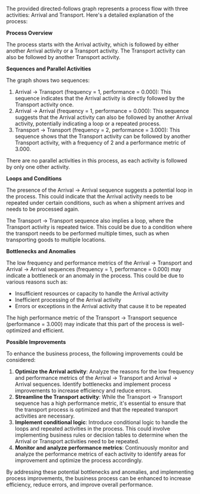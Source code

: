 The provided directed-follows graph represents a process flow with three activities: Arrival and Transport. Here's a detailed explanation of the process:

**Process Overview**

The process starts with the Arrival activity, which is followed by either another Arrival activity or a Transport activity. The Transport activity can also be followed by another Transport activity.

**Sequences and Parallel Activities**

The graph shows two sequences:

1. Arrival -> Transport (frequency = 1, performance = 0.000): This sequence indicates that the Arrival activity is directly followed by the Transport activity once.
2. Arrival -> Arrival (frequency = 1, performance = 0.000): This sequence suggests that the Arrival activity can also be followed by another Arrival activity, potentially indicating a loop or a repeated process.
3. Transport -> Transport (frequency = 2, performance = 3.000): This sequence shows that the Transport activity can be followed by another Transport activity, with a frequency of 2 and a performance metric of 3.000.

There are no parallel activities in this process, as each activity is followed by only one other activity.

**Loops and Conditions**

The presence of the Arrival -> Arrival sequence suggests a potential loop in the process. This could indicate that the Arrival activity needs to be repeated under certain conditions, such as when a shipment arrives and needs to be processed again.

The Transport -> Transport sequence also implies a loop, where the Transport activity is repeated twice. This could be due to a condition where the transport needs to be performed multiple times, such as when transporting goods to multiple locations.

**Bottlenecks and Anomalies**

The low frequency and performance metrics of the Arrival -> Transport and Arrival -> Arrival sequences (frequency = 1, performance = 0.000) may indicate a bottleneck or an anomaly in the process. This could be due to various reasons such as:

* Insufficient resources or capacity to handle the Arrival activity
* Inefficient processing of the Arrival activity
* Errors or exceptions in the Arrival activity that cause it to be repeated

The high performance metric of the Transport -> Transport sequence (performance = 3.000) may indicate that this part of the process is well-optimized and efficient.

**Possible Improvements**

To enhance the business process, the following improvements could be considered:

1. **Optimize the Arrival activity**: Analyze the reasons for the low frequency and performance metrics of the Arrival -> Transport and Arrival -> Arrival sequences. Identify bottlenecks and implement process improvements to increase efficiency and reduce errors.
2. **Streamline the Transport activity**: While the Transport -> Transport sequence has a high performance metric, it's essential to ensure that the transport process is optimized and that the repeated transport activities are necessary.
3. **Implement conditional logic**: Introduce conditional logic to handle the loops and repeated activities in the process. This could involve implementing business rules or decision tables to determine when the Arrival or Transport activities need to be repeated.
4. **Monitor and analyze performance metrics**: Continuously monitor and analyze the performance metrics of each activity to identify areas for improvement and optimize the process accordingly.

By addressing these potential bottlenecks and anomalies, and implementing process improvements, the business process can be enhanced to increase efficiency, reduce errors, and improve overall performance.